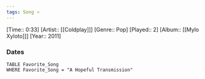 ```yaml
---
tags: Song ⭐ 
---
```

[Time:: 0:33]
[Artist:: [[Coldplay]]]
[Genre:: Pop]
[Played:: 2]
[Album:: [[Mylo Xyloto]]]
[Year:: 2011]
### Dates
````dataview
TABLE Favorite_Song
WHERE Favorite_Song = "A Hopeful Transmission"
````